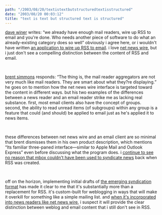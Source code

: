 ```yaml
---
path: "/2003/08/20/textistextbutstructuredtextisstructured" 
date: "2003/08/20 00:03:12" 
title: "text is text but structured text is structured" 
---
```

<p><a href="http://scriptingnews.userland.com/2003/08/18#wiredOnAggregators">dave winer</a> writes: <q>we already have enough mail readers, wire up RSS to email and you're done. Who needs another piece of software to do what an already-existing category does so well</q> obviously i agree here, or i wouldn't have written <a href="http://www.randomchaos.com/software/maillog/">an application to wire up RSS to email</a>. i love <a href="http://ranchero.com/netnewswire/">net news wire</a>, but i just don't see a compelling distinction between the content of RSS and email.</p><br><p><a href="http://www.inessential.com/?comments=1&amp;postid=2602">brent simmons</a> responds: <q>The thing is, the mail reader aggregators are not very much like mail readers. They are smart about what they?re displaying.</q> he goes on to mention how the net news wire interface is targeted toward the content in different ways. but his two examples of the differences between a news reader and an email reader strike me as lacking real substance. first, most email clients also have the concept of groups. second, the ability to read unread items (of subgroups) within any group is a feature that could (and should) be applied to email just as he's applied it to news items.</p><br><p>these differences between net news wire and an email client are so minimal that brent dismisses them in his own product description, which mentions <q>Its familiar three-paned interface&#8212;similar to Apple Mail and Outlook Express</q> even before discussing what the program does. i <a href="http://weblog.randomchaos.com/index.php?date=2003-05-16&amp;title=why+not+mbox%3F">continue to see no reason that mbox couldn't have been used to syndicate news</a> back when RSS was created.</p><br><p>off on the horizon, implementing initial drafts of <a href="http://www.intertwingly.net/wiki/pie/FrontPage">the emerging syndication format</a> has made it clear to me that it's substantially more than a replacement for RSS. it's custom-built for weblogging in ways that will make it overkill for something like a simple mailing list. and <a href="http://inessential.com/?comments=1&amp;postid=2567">when it's incorporated into news readers like net news wire</a>, i suspect it will provide the clear distinction between weblog and email content that i still don't see in RSS.</p>